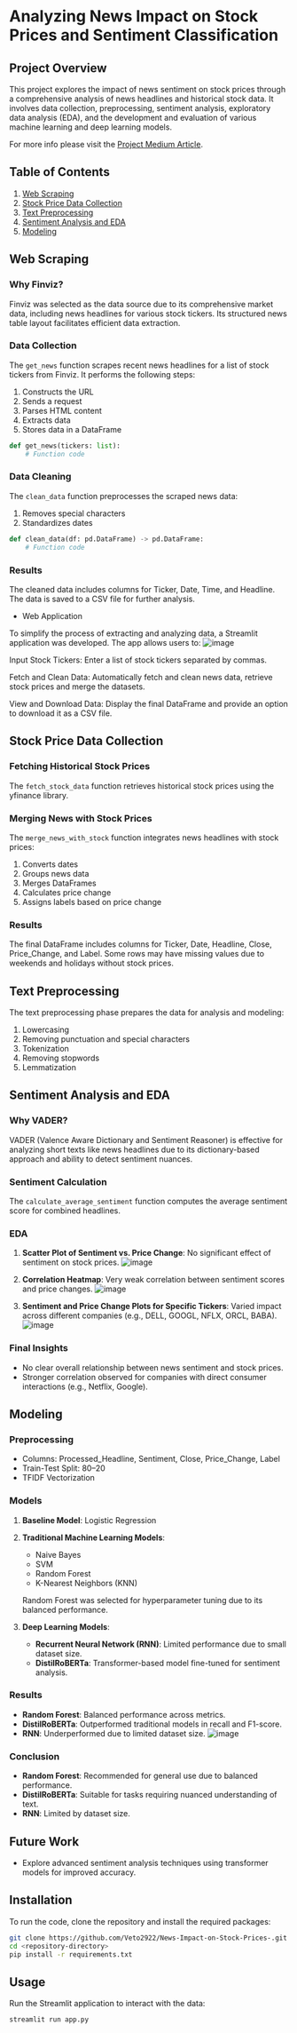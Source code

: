 # Analyzing News Impact on Stock Prices and Sentiment Classification

## Project Overview

This project explores the impact of news sentiment on stock prices through a comprehensive analysis of news headlines and historical stock data. It involves data collection, preprocessing, sentiment analysis, exploratory data analysis (EDA), and the development and evaluation of various machine learning and deep learning models.

For more info please visit the [Project Medium Article](https://medium.com/@abdelrahman.m2922/analyzing-news-impact-on-stock-prices-and-sentiment-classification-19b29d5fc670).


## Table of Contents

1. [Web Scraping](#web-scraping)
2. [Stock Price Data Collection](#stock-price-data-collection)
3. [Text Preprocessing](#text-preprocessing)
4. [Sentiment Analysis and EDA](#sentiment-analysis-and-eda)
5. [Modeling](#modeling)

## Web Scraping


### Why Finviz?

Finviz was selected as the data source due to its comprehensive market data, including news headlines for various stock tickers. Its structured news table layout facilitates efficient data extraction.

### Data Collection

The `get_news` function scrapes recent news headlines for a list of stock tickers from Finviz. It performs the following steps:
1. Constructs the URL
2. Sends a request
3. Parses HTML content
4. Extracts data
5. Stores data in a DataFrame

```python
def get_news(tickers: list):
    # Function code
```

### Data Cleaning

The `clean_data` function preprocesses the scraped news data:
1. Removes special characters
2. Standardizes dates

```python
def clean_data(df: pd.DataFrame) -> pd.DataFrame:
    # Function code
```

### Results

The cleaned data includes columns for Ticker, Date, Time, and Headline. The data is saved to a CSV file for further analysis.

- Web Application

To simplify the process of extracting and analyzing data, a Streamlit application was developed. The app allows users to:
![image](https://github.com/user-attachments/assets/417c087a-8a71-43ff-b979-0daa83f207b3)

Input Stock Tickers: Enter a list of stock tickers separated by commas.

Fetch and Clean Data: Automatically fetch and clean news data, retrieve stock prices and merge the datasets.

View and Download Data: Display the final DataFrame and provide an option to download it as a CSV file.



## Stock Price Data Collection

### Fetching Historical Stock Prices

The `fetch_stock_data` function retrieves historical stock prices using the yfinance library.

### Merging News with Stock Prices

The `merge_news_with_stock` function integrates news headlines with stock prices:
1. Converts dates
2. Groups news data
3. Merges DataFrames
4. Calculates price change
5. Assigns labels based on price change

### Results

The final DataFrame includes columns for Ticker, Date, Headline, Close, Price_Change, and Label. Some rows may have missing values due to weekends and holidays without stock prices.

## Text Preprocessing

The text preprocessing phase prepares the data for analysis and modeling:
1. Lowercasing
2. Removing punctuation and special characters
3. Tokenization
4. Removing stopwords
5. Lemmatization

## Sentiment Analysis and EDA

### Why VADER?

VADER (Valence Aware Dictionary and Sentiment Reasoner) is effective for analyzing short texts like news headlines due to its dictionary-based approach and ability to detect sentiment nuances.

### Sentiment Calculation

The `calculate_average_sentiment` function computes the average sentiment score for combined headlines.

### EDA

1. **Scatter Plot of Sentiment vs. Price Change**: No significant effect of sentiment on stock prices.
   ![image](https://github.com/user-attachments/assets/89f41d2a-2d27-421c-ab1a-ef7fa3b86cbd)

3. **Correlation Heatmap**: Very weak correlation between sentiment scores and price changes.
  ![image](https://github.com/user-attachments/assets/36ad3797-8b78-46de-8ebe-d7d8012f359a)


4. **Sentiment and Price Change Plots for Specific Tickers**: Varied impact across different companies (e.g., DELL, GOOGL, NFLX, ORCL, BABA).
    ![image](https://github.com/user-attachments/assets/b6980226-9b38-41f6-9040-354d868e0d2e)

### Final Insights

- No clear overall relationship between news sentiment and stock prices.
- Stronger correlation observed for companies with direct consumer interactions (e.g., Netflix, Google).

## Modeling

### Preprocessing

- Columns: Processed_Headline, Sentiment, Close, Price_Change, Label
- Train-Test Split: 80–20
- TFIDF Vectorization

### Models

1. **Baseline Model**: Logistic Regression
2. **Traditional Machine Learning Models**:
   - Naive Bayes
   - SVM
   - Random Forest
   - K-Nearest Neighbors (KNN)

   Random Forest was selected for hyperparameter tuning due to its balanced performance.

3. **Deep Learning Models**:
   - **Recurrent Neural Network (RNN)**: Limited performance due to small dataset size.
   - **DistilRoBERTa**: Transformer-based model fine-tuned for sentiment analysis.

### Results

- **Random Forest**: Balanced performance across metrics.
- **DistilRoBERTa**: Outperformed traditional models in recall and F1-score.
- **RNN**: Underperformed due to limited dataset size.
  ![image](https://github.com/user-attachments/assets/00d5f8a0-97bd-4ced-8980-276abcff16e9)


### Conclusion

- **Random Forest**: Recommended for general use due to balanced performance.
- **DistilRoBERTa**: Suitable for tasks requiring nuanced understanding of text.
- **RNN**: Limited by dataset size.

## Future Work

- Explore advanced sentiment analysis techniques using transformer models for improved accuracy.

## Installation

To run the code, clone the repository and install the required packages:

```bash
git clone https://github.com/Veto2922/News-Impact-on-Stock-Prices-.git
cd <repository-directory>
pip install -r requirements.txt
```

## Usage

Run the Streamlit application to interact with the data:

```bash
streamlit run app.py
```

```
